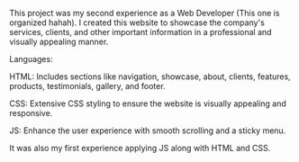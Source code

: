 This project was my second experience as a Web Developer (This one is organized hahah). I created this website to showcase the company's services, clients, and other important information in a professional and visually appealing manner.

Languages:

HTML: Includes sections like navigation, showcase, about, clients, features, products, testimonials, gallery, and footer.

CSS: Extensive CSS styling to ensure the website is visually appealing and responsive.

JS: Enhance the user experience with smooth scrolling and a sticky menu.

It was also my first experience applying JS along with HTML and CSS.
